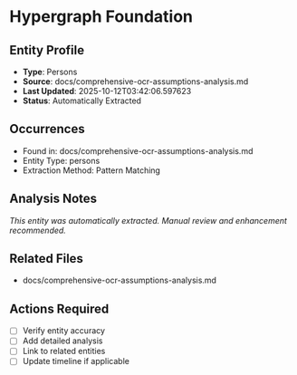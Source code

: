# Hypergraph Foundation

## Entity Profile
- **Type**: Persons
- **Source**: docs/comprehensive-ocr-assumptions-analysis.md
- **Last Updated**: 2025-10-12T03:42:06.597623
- **Status**: Automatically Extracted

## Occurrences
- Found in: docs/comprehensive-ocr-assumptions-analysis.md
- Entity Type: persons
- Extraction Method: Pattern Matching

## Analysis Notes
*This entity was automatically extracted. Manual review and enhancement recommended.*

## Related Files
- docs/comprehensive-ocr-assumptions-analysis.md

## Actions Required
- [ ] Verify entity accuracy
- [ ] Add detailed analysis
- [ ] Link to related entities
- [ ] Update timeline if applicable
